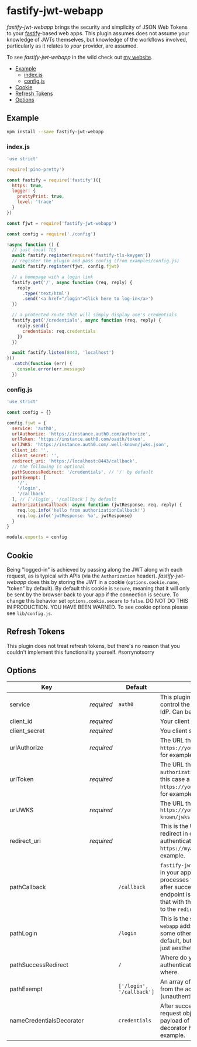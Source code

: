 # fastify-jwt-webapp  
  
*fastify-jwt-webapp* brings the security and simplicity of JSON Web Tokens to your [fastify][fastify]-based web apps.  This plugin assumes does not assume your knowledge of JWTs themselves, but knowledge of the workflows involved, particularly as it relates to *your* provider, are assumed.  
  
To see *fastify-jwt-webapp* in the wild check out [my website](https://www.charlesread.io).  
  
[fastify]: https://fastify.io/

<!-- toc -->

- [Example](#example)
  * [index.js](#indexjs)
  * [config.js](#configjs)
- [Cookie](#cookie)
- [Refresh Tokens](#refresh-tokens)
- [Options](#options)

<!-- tocstop -->

## Example

```bash  
npm install --save fastify-jwt-webapp
```  
### index.js 

```js
'use strict'

require('pino-pretty')

const fastify = require('fastify')({
  https: true,
  logger: {
    prettyPrint: true,
    level: 'trace'
  }
})

const fjwt = require('fastify-jwt-webapp')

const config = require('./config')

!async function () {
  // just local TLS
  await fastify.register(require('fastify-tls-keygen'))
  // register the plugin and pass config (from examples/config.js)
  await fastify.register(fjwt, config.fjwt)

  // a homepage with a login link
  fastify.get('/', async function (req, reply) {
    reply
      .type('text/html')
      .send('<a href="/login">Click here to log-in</a>')
  })

  // a protected route that will simply display one's credentials
  fastify.get('/credentials', async function (req, reply) {
    reply.send({
      credentials: req.credentials
    })
  })

  await fastify.listen(8443, 'localhost')
}()
  .catch(function (err) {
    console.error(err.message)
  })
``` 
 
### config.js 

```js
'use strict'

const config = {}

config.fjwt = {
  service: 'auth0',
  urlAuthorize: 'https://instance.auth0.com/authorize',
  urlToken: 'https://instance.auth0.com/oauth/token',
  urlJWKS: 'https://instance.auth0.com/.well-known/jwks.json',
  client_id: '',
  client_secret: '',
  redirect_uri: 'https://localhost:8443/callback',
  // the following is optional
  pathSuccessRedirect: '/credentials', // '/' by default
  pathExempt: [
    '/',
    '/login',
    '/callback'
  ], // ['/login', '/callback'] by default
  authorizationCallback: async function (jwtResponse, req, reply) {
    req.log.info('hello from authorizationCallback!')
    req.log.info('jwtResponse: %o', jwtResponse)
  }
}

module.exports = config

```  
  
## Cookie  
  
Being "logged-in" is achieved by passing along the JWT along with each request, as is typical with APIs (via the `Authorization` header). *fastify-jwt-webapp* does this by storing the JWT in a cookie (`options.cookie.name`, "token" by default).  By default this cookie is `Secure`, meaning that it will only be sent by the browser back to your app if the connection is secure.  To change this behavior set `options.cookie.secure` to `false`.  DO NOT DO THIS IN PRODUCTION.  YOU HAVE BEEN WARNED.  To see cookie options please see `lib/config.js`.
  
## Refresh Tokens  
  
This plugin does not treat refresh tokens, but there's no reason that you couldn't implement this functionality yourself. #sorrynotsorry  
  
## Options  
  
| Key |   | Default | Description |
| --- | --- | --- | --- |
| service | _required_  | `auth0` | This plugin makes use of "templates" that control the parameters that are sent to the IdP.  Can be `auth0` or `o365` right now. |
| client_id | _required_ |  | Your client ID. |
| client_secret | _required_ |  | You client secret. |
| urlAuthorize | _required_ |  | The URL that your IdP uses for login, `https://yourinstance.auth0.com/authorize`, for example. |
| urlToken | _required_ |  | The URL that your IdP uses for exchanging an `authorization_code` for access token(s), in this case a JWT, `https://yourinstance.auth0.com/oauth/token`, for example. |
| urlJWKS | _required_ |  | The URL that serves your JWKS, `https://yourinstance.auth0.com/.well-known/jwks.json`, for example. |
| redirect_uri | _required_ |  | This is the URL to which an IdP should redirect in order to process the successful authentication, `https://myapp.example.com/callback`, for example. |
| pathCallback |  | `/callback` | `fastify-jwt-webapp` creates several endpoints in your application, this is one of them, it processes the stuff that your IdP sends over after successful authentication, by default the endpoint is `/callback`, but you can change that with this parameter.  This is very related to the `redirect_uri` option mentioned above. |
| pathLogin |  | `/login` | This is the second endpoint that `fastify-jwt-webapp` adds, it redirects to `urlAuthorize` (with some other stuff along the way), it's `/login` by default, but you can change it to anything, it's just aesthetic. |
| pathSuccessRedirect |  | `/` | Where do you get redirected after successful authentication?  `pathSuccessRedirect`, that's where. |
| pathExempt |   | `['/login', '/callback']` | An array of endpoint paths to be excluded from the actions of the plugin (unauthenticated routes). |
| nameCredentialsDecorator |  | `credentials` | After successful authentication, the fastify request object will be decorated with the payload of the JWT, you can control that decorator here, `req.theLoggedInUsersInfo` for example. |